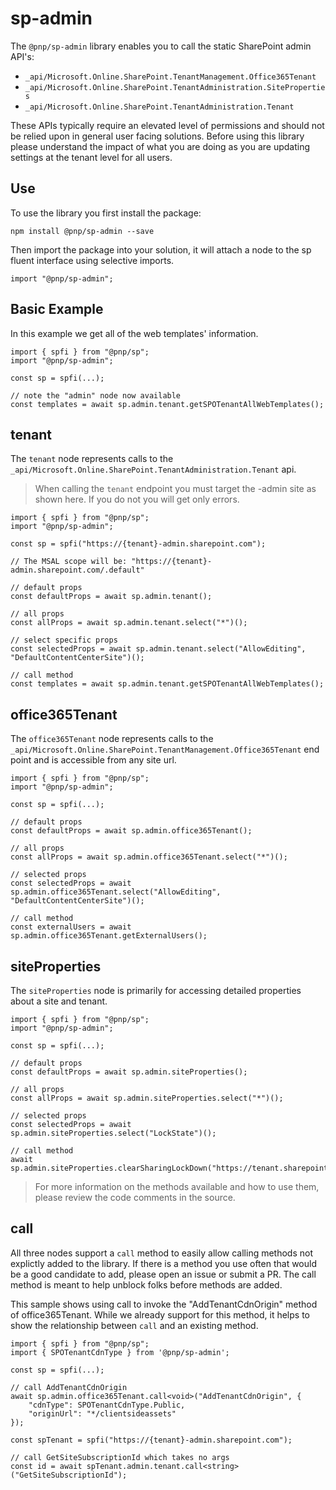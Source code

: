 # sp-admin

The `@pnp/sp-admin` library enables you to call the static SharePoint admin API's:

- `_api/Microsoft.Online.SharePoint.TenantManagement.Office365Tenant`
- `_api/Microsoft.Online.SharePoint.TenantAdministration.SiteProperties`
- `_api/Microsoft.Online.SharePoint.TenantAdministration.Tenant`

These APIs typically require an elevated level of permissions and should not be relied upon in general user facing solutions. Before using this library please understand the impact of what you are doing as you are updating settings at the tenant level for all users.

## Use

To use the library you first install the package:

```CMD
npm install @pnp/sp-admin --save
```

Then import the package into your solution, it will attach a node to the sp fluent interface using selective imports.

```TS
import "@pnp/sp-admin";
```

## Basic Example

In this example we get all of the web templates' information.

```TS
import { spfi } from "@pnp/sp";
import "@pnp/sp-admin";

const sp = spfi(...);

// note the "admin" node now available
const templates = await sp.admin.tenant.getSPOTenantAllWebTemplates();
```

## tenant

The `tenant` node represents calls to the `_api/Microsoft.Online.SharePoint.TenantAdministration.Tenant` api.

> When calling the `tenant` endpoint you must target the -admin site as shown here. If you do not you will get only errors.

```TS
import { spfi } from "@pnp/sp";
import "@pnp/sp-admin";

const sp = spfi("https://{tenant}-admin.sharepoint.com");

// The MSAL scope will be: "https://{tenant}-admin.sharepoint.com/.default"

// default props
const defaultProps = await sp.admin.tenant();

// all props
const allProps = await sp.admin.tenant.select("*")();

// select specific props
const selectedProps = await sp.admin.tenant.select("AllowEditing", "DefaultContentCenterSite")();

// call method
const templates = await sp.admin.tenant.getSPOTenantAllWebTemplates();
```

## office365Tenant

The `office365Tenant` node represents calls to the `_api/Microsoft.Online.SharePoint.TenantManagement.Office365Tenant` end point and is accessible from any site url.

```TS
import { spfi } from "@pnp/sp";
import "@pnp/sp-admin";

const sp = spfi(...);

// default props
const defaultProps = await sp.admin.office365Tenant();

// all props
const allProps = await sp.admin.office365Tenant.select("*")();

// selected props
const selectedProps = await sp.admin.office365Tenant.select("AllowEditing", "DefaultContentCenterSite")();

// call method
const externalUsers = await sp.admin.office365Tenant.getExternalUsers();
```

## siteProperties

The `siteProperties` node is primarily for accessing detailed properties about a site and tenant.

```TS
import { spfi } from "@pnp/sp";
import "@pnp/sp-admin";

const sp = spfi(...);

// default props
const defaultProps = await sp.admin.siteProperties();

// all props
const allProps = await sp.admin.siteProperties.select("*")();

// selected props
const selectedProps = await sp.admin.siteProperties.select("LockState")();

// call method
await sp.admin.siteProperties.clearSharingLockDown("https://tenant.sharepoint.com/sites/site1");
```

> For more information on the methods available and how to use them, please review the code comments in the source.

## call

All three nodes support a `call` method to easily allow calling methods not explictly added to the library. If there is a method you use often that would be a good candidate to add, please open an issue or submit a PR. The call method is meant to help unblock folks before methods are added.

This sample shows using call to invoke the "AddTenantCdnOrigin" method of office365Tenant. While we already support for this method, it helps to show the relationship between `call` and an existing method.

```TS
import { spfi } from "@pnp/sp";
import { SPOTenantCdnType } from '@pnp/sp-admin';

const sp = spfi(...);

// call AddTenantCdnOrigin
await sp.admin.office365Tenant.call<void>("AddTenantCdnOrigin", {
    "cdnType": SPOTenantCdnType.Public,
    "originUrl": "*/clientsideassets"
});

const spTenant = spfi("https://{tenant}-admin.sharepoint.com");

// call GetSiteSubscriptionId which takes no args
const id = await spTenant.admin.tenant.call<string>("GetSiteSubscriptionId");
```

